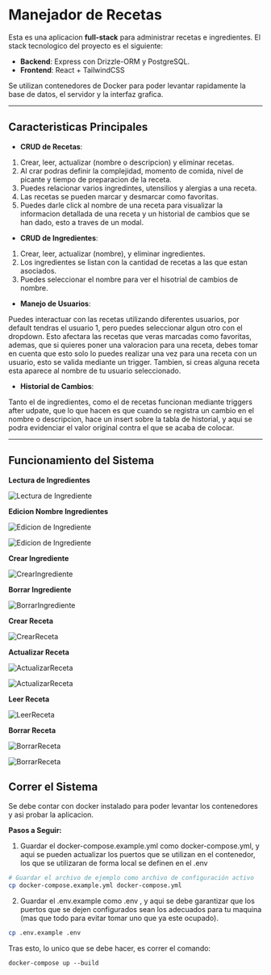 # Manejador de Recetas

Esta es una aplicacion **full-stack** para administrar recetas e ingredientes. El stack tecnologico del proyecto es el siguiente:

- **Backend**: Express con Drizzle-ORM y PostgreSQL.
- **Frontend**: React + TailwindCSS

Se utilizan contenedores de Docker para poder levantar rapidamente la base de datos, el servidor y la interfaz grafica.

---

## Caracteristicas Principales

- **CRUD de Recetas**:

1. Crear, leer, actualizar (nombre o descripcion) y eliminar recetas.
2. Al crar podras definir la complejidad, momento de comida, nivel de picante y tiempo de preparacion de la receta.
3. Puedes relacionar varios ingredintes, utensilios y alergias a una receta.
4. Las recetas se pueden marcar y desmarcar como favoritas.
5. Puedes darle click al nombre de una receta para visualizar la informacion detallada de una receta y un historial de cambios que se han dado, esto a traves de un modal.

- **CRUD de Ingredientes**:

1. Crear, leer, actualizar (nombre), y eliminar ingredientes.
2. Los ingredientes se listan con la cantidad de recetas a las que estan asociados.
3. Puedes seleccionar el nombre para ver el hisotrial de cambios de nombre.

- **Manejo de Usuarios**:

Puedes interactuar con las recetas utilizando diferentes usuarios, por default tendras el usuario 1, pero puedes seleccionar algun otro con el dropdown. Esto afectara las recetas que veras marcadas como favoritas, ademas, que si quieres poner una valoracion para una receta, debes tomar en cuenta que esto solo lo puedes realizar una vez para una receta con un usuario, esto se valida mediante un trigger. Tambien, si creas alguna receta esta aparece al nombre de tu usuario seleccionado.

- **Historial de Cambios**:

Tanto el de ingredientes, como el de recetas funcionan mediante triggers after udpate, que lo que hacen es que cuando se registra un cambio en el nombre o descripcion, hace un insert sobre la tabla de historial, y aqui se podra evidenciar el valor original contra el que se acaba de colocar.

--- 

## Funcionamiento del Sistema

**Lectura de Ingredientes**

![Lectura de Ingrediente](resources/read_ing.png)

**Edicion Nombre Ingredientes**

![Edicion de Ingrediente](resources/update_ing.png)

![Edicion de Ingrediente](resources/update1_ing.png)

**Crear Ingrediente**

![CrearIngrediente](resources/create_ing.png)

**Borrar Ingrediente**

![BorrarIngrediente](resources/del_ing.png)

**Crear Receta**

![CrearReceta](resources/create_rec.png)

**Actualizar Receta**

![ActualizarReceta](resources/update_rec.png)

![ActualizarReceta](resources/update2_rec.png)

**Leer Receta**

![LeerReceta](resources/lect_rec.png)

**Borrar Receta**

![BorrarReceta](resources/del1_rec.png)

![BorrarReceta](resources/del2_rec.png)

## Correr el Sistema

Se debe contar con docker instalado para poder levantar los contenedores y asi probar la aplicacion.

**Pasos a Seguir:**

1. Guardar el docker-compose.example.yml como docker-compose.yml, y aqui se pueden actualizar los puertos que se utilizan en el contenedor, los que se utilizaran de forma local se definen en el .env

```bash
# Guardar el archivo de ejemplo como archivo de configuración activo
cp docker-compose.example.yml docker-compose.yml
```

2. Guardar el .env.example como .env , y aqui se debe garantizar que los puertos que se dejen configurados sean los adecuados para tu maquina (mas que todo para evitar tomar uno que ya este ocupado).

```bash
cp .env.example .env
```

Tras esto, lo unico que se debe hacer, es correr el comando:

`docker-compose up --build`
